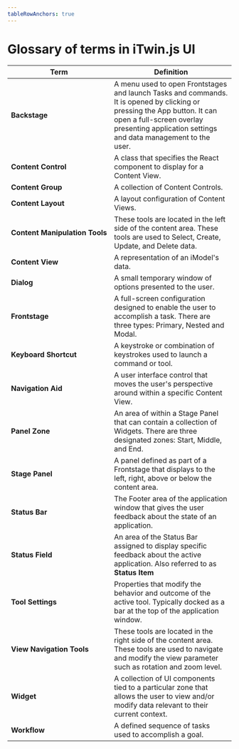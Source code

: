 ```yaml
---
tableRowAnchors: true
---
```


# Glossary of terms in iTwin.js UI

| Term                                     | Definition                                                                                                                                                                                                             |
| ---------------------------------------- | ---------------------------------------------------------------------------------------------------------------------------------------------------------------------------------------------------------------------- |
| **Backstage**                            | A menu used to open Frontstages and launch Tasks and commands. It is opened by clicking or pressing the App button. It can open a full-screen overlay presenting application settings and data management to the user. |
| **Content&nbsp;Control**                 | A class that specifies the React component to display for a Content View.                                                                                                                                              |
| **Content&nbsp;Group**                   | A collection of Content Controls.                                                                                                                                                                                      |
| **Content&nbsp;Layout**                  | A layout configuration of Content Views.                                                                                                                                                                               |
| **Content&nbsp;Manipulation&nbsp;Tools** | These tools are located in the left side of the content area. These tools are used to Select, Create, Update, and Delete data.                                                                                         |
| **Content&nbsp;View**                    | A representation of an iModel's data.                                                                                                                                                                                  |
| **Dialog**                               | A small temporary window of options presented to the user.                                                                                                                                                             |
| **Frontstage**                           | A full-screen configuration designed to enable the user to accomplish a task. There are three types: Primary, Nested and Modal.                                                                                        |
| **Keyboard&nbsp;Shortcut**               | A keystroke or combination of keystrokes used to launch a command or tool.                                                                                                                                             |
| **Navigation&nbsp;Aid**                  | A user interface control that moves the user's perspective around within a specific Content View.                                                                                                                      |
| **Panel&nbsp;Zone**                      | An area of within a Stage Panel that can contain a collection of Widgets. There are three designated zones: Start, Middle, and End.                                                                                    |
| **Stage&nbsp;Panel**                     | A panel defined as part of a Frontstage that displays to the left, right, above or below the content area.                                                                                                             |
| **Status&nbsp;Bar**                      | The Footer area of the application window that gives the user feedback about the state of an application.                                                                                                              |
| **Status&nbsp;Field**                    | An area of the Status Bar assigned to display specific feedback about the active application. Also referred to as **Status&nbsp;Item**                                                                                 |
| **Tool&nbsp;Settings**                   | Properties that modify the behavior and outcome of the active tool. Typically docked as a bar at the top of the application window.                                                                                    |
| **View&nbsp;Navigation&nbsp;Tools**      | These tools are located in the right side of the content area. These tools are used to navigate and modify the view parameter such as rotation and zoom level.                                                         |
| **Widget**                               | A collection of UI components tied to a particular zone that allows the user to view and/or modify data relevant to their current context.                                                                             |
| **Workflow**                             | A defined sequence of tasks used to accomplish a goal.                                                                                                                                                                 |
